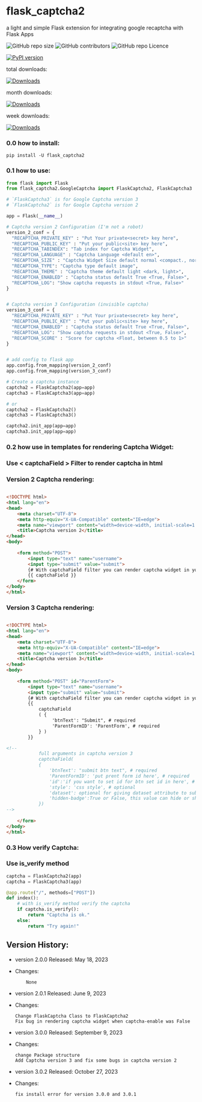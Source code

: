 # flask_captcha2
a light and simple Flask extension for integrating google recaptcha with Flask Apps
<p>
  <img alt="GitHub repo size" src="https://img.shields.io/github/repo-size/alisharify7/flask_captcha2">
  <img alt="GitHub contributors" src="https://img.shields.io/github/contributors/alisharify7/flask_captcha2">
  <img alt="GitHub repo Licence" src="https://img.shields.io/pypi/l/flask_captcha2">
  
  [![PyPI version](https://badge.fury.io/py/flask-captcha2.svg)](https://badge.fury.io/py/flask-captcha2)

  total downloads: 
  
  [![Downloads](https://static.pepy.tech/badge/flask-captcha2)](https://pepy.tech/project/flask-captcha2)
  
  month downloads:
  
  [![Downloads](https://static.pepy.tech/badge/flask-captcha2/month)](https://pepy.tech/project/flask-captcha2)
  
  
  week downloads:
  
  [![Downloads](https://static.pepy.tech/badge/flask-captcha2/week)](https://pepy.tech/project/flask-captcha2)
  
  
</p>

### 0.0 how to install:
  
    pip install -U flask_captcha2 


### 0.1 how to use:
```python
from flask import Flask
from flask_captcha2.GoogleCaptcha import FlaskCaptcha2, FlaskCaptcha3

# `FlaskCaptcha3` is for Google Captcha version 3
# `FlaskCaptcha2` is for Google Captcha version 2

app = Flask(__name__)

# Captcha version 2 Configuration (I'm not a robot)
version_2_conf = {
  "RECAPTCHA_PRIVATE_KEY" : "Put Your private<secret> key here",
  "RECAPTCHA_PUBLIC_KEY" : "Put your public<site> key here",
  "RECAPTCHA_TABINDEX": "Tab index for Captcha Widget",
  "RECAPTCHA_LANGUAGE" : "Captcha Language <default en>",
  "RECAPTCHA_SIZE" : "Captcha Widget Size default normal <compact،, normal, invisible>",
  "RECAPTCHA_TYPE": "Captcha type default image",
  "RECAPTCHA_THEME" : "Captcha theme default light <dark, light>",
  "RECAPTCHA_ENABLED" : "Captcha status default True <True, False>",
  "RECAPTCHA_LOG": "Show captcha requests in stdout <True, False>"
}


# Captcha version 3 Configuration (invisible captcha)
version_3_conf = {
  "RECAPTCHA_PRIVATE_KEY" : "Put Your private<secret> key here",
  "RECAPTCHA_PUBLIC_KEY" : "Put your public<site> key here",
  "RECAPTCHA_ENABLED" : "Captcha status default True <True, False>",
  "RECAPTCHA_LOG": "Show captcha requests in stdout <True, False>",
  "RECAPTCHA_SCORE" : "Score for captcha <Float, between 0.5 to 1>"
}


# add config to flask app
app.config.from_mapping(version_2_conf) 
app.config.from_mapping(version_3_conf)

# Create a captcha instance
captcha2 = FlaskCaptcha2(app=app)
captcha3 = FlaskCaptcha3(app=app)

# or 
captcha2 = FlaskCaptcha2()
captcha3 = FlaskCaptcha3()

captcha2.init_app(app=app)
captcha3.init_app(app=app)
```

### 0.2 how use in templates for rendering Captcha Widget:

### Use < captchaField > Filter to render captcha in html


### Version 2 Captcha rendering:
```html

<!DOCTYPE html>
<html lang="en">
<head>
    <meta charset="UTF-8">
    <meta http-equiv="X-UA-Compatible" content="IE=edge">
    <meta name="viewport" content="width=device-width, initial-scale=1.0">
    <title>Captcha version 2</title>
</head>
<body>
    
    <form method="POST">
        <input type="text" name="username">
        <input type="submit" value="submit">
        {# With captchaField filter you can render captcha widget in your html code #}
        {{ captchaField }}
    </form>
</body>
</html>
```

### Version 3 Captcha rendering:
```html

<!DOCTYPE html>
<html lang="en">
<head>
    <meta charset="UTF-8">
    <meta http-equiv="X-UA-Compatible" content="IE=edge">
    <meta name="viewport" content="width=device-width, initial-scale=1.0">
    <title>Captcha version 3</title>
</head>
<body>
    
    <form method="POST" id="ParentForm">
        <input type="text" name="username">
        <input type="submit" value="submit">
        {# With captchaField filter you can render captcha widget in your html code #}
        {{ 
            captchaField
            ( {
                 'btnText': "Submit", # required
                 'ParentFormID': 'ParentForm', # required
            } ) 
        }}

<!--        
            full arguments in captcha version 3
            captchaField(
            {
                'btnText': "submit btn text", # required
                'ParentFormID': 'put prent form id here', # required
                'id':'if you want to set id for btn set id in here', # optional
                'style': 'css style', # optional
                'dataset': optional for giving dataset attribute to submit btn
                'hidden-badge':True or False, this value can hide or show captcha badge
            })
-->
        
    </form>
</body>
</html>
```


### 0.3 How verify Captcha:
### Use is_verify method  
```python
captcha = FlaskCaptcha2(app)
captcha = FlaskCaptcha3(app)

@app.route("/", methods=["POST"])
def index():
    # with is_verify method verify the captcha 
    if captcha.is_verify():
        return "Captcha is ok."
    else:
        return "Try again!" 

```




## Version History:


  - version 2.0.0 Released: May 18, 2023
  - Changes:
  
            None
  
  - version 2.0.1 Released: June 9, 2023
  - Changes:
  
        Change FlaskCaptcha Class to FlaskCaptcha2
        Fix bug in rendering captcha widget when captcha-enable was False

    
  - version 3.0.0 Released: September 9, 2023
  - Changes:
  
        change Package structure
        Add Captcha version 3 and fix some bugs in captcha version 2


  - version 3.0.2 Released: October 27, 2023
  - Changes:
  
        fix install error for version 3.0.0 and 3.0.1

